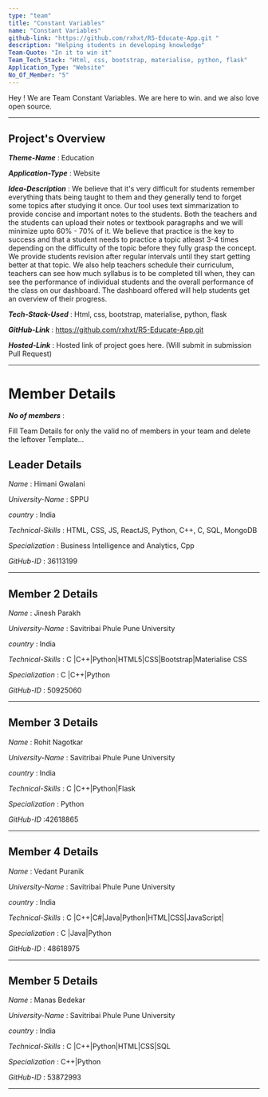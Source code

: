 ```yaml
---
type: "team"                   
title: "Constant Variables"
name: "Constant Variables"
github-link: "https://github.com/rxhxt/R5-Educate-App.git "
description: "Helping students in developing knowledge"
Team-Quote: "In it to win it"
Team_Tech_Stack: "Html, css, bootstrap, materialise, python, flask"
Application_Type: "Website"
No_Of_Member: "5"
---
```


Hey ! We are Team Constant Variables. We are here to win. and we also love open source.

---

## Project's Overview

_**Theme-Name**_ : Education

_**Application-Type**_ :   Website

_**Idea-Description**_ :    We believe that it's very difficult for students remember everything thats being taught to them and they generally tend to forget some topics after studying it once. Our tool uses text simmarization to provide concise and important notes to the students. Both the teachers and the students can upload their notes or textbook paragraphs and we will minimize upto 60% - 70% of it. We believe that practice is the key to success and that a student needs to practice a topic atleast 3-4 times depending on the difficulty of the topic before they fully grasp the concept. We provide students revision after regular intervals until they start getting better at that topic. We also help teachers schedule their curriculum, teachers can see how much syllabus is to be completed till when, they can see the performance of individual students and the overall performance of the class on our dashboard. The dashboard offered will help students get an overview of their progress.

_**Tech-Stack-Used**_ :  Html, css, bootstrap, materialise, python, flask

_**GitHub-Link**_ :  https://github.com/rxhxt/R5-Educate-App.git


_**Hosted-Link**_ :    Hosted link of project goes here. (Will submit in submission Pull Request)

---

# Member Details

_**No of members**_ : 

Fill Team Details for only the valid no of members in your team and delete the leftover Template...

## Leader Details

*Name* : Himani Gwalani

*University-Name* :  SPPU

*country* : India
 
*Technical-Skills* : HTML, CSS, JS, ReactJS, Python, C++, C, SQL, MongoDB

*Specialization* : Business Intelligence and Analytics, Cpp

*GitHub-ID* : 36113199

---

## Member 2 Details

*Name* : Jinesh Parakh

*University-Name* : Savitribai Phule Pune University

*country* : India
 
*Technical-Skills* : C |C++|Python|HTML5|CSS|Bootstrap|Materialise CSS

*Specialization* : C |C++|Python

*GitHub-ID* : 50925060

---

## Member 3 Details

*Name* : Rohit Nagotkar

*University-Name* : Savitribai Phule Pune University

*country* : India
 
*Technical-Skills* : C |C++|Python|Flask

*Specialization* : Python

*GitHub-ID* :42618865

---

## Member 4 Details

*Name* : Vedant Puranik

*University-Name* : Savitribai Phule Pune University

*country* : India
 
*Technical-Skills* : C |C++|C#|Java|Python|HTML|CSS|JavaScript|

*Specialization* : C |Java|Python

*GitHub-ID* : 48618975

---

## Member 5 Details

*Name* : Manas Bedekar

*University-Name* : Savitribai Phule Pune University

*country* : India
 
*Technical-Skills* : C |C++|Python|HTML|CSS|SQL

*Specialization* : C++|Python

*GitHub-ID* : 53872993

---



